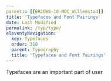```yaml
---
parent:: [[ER2OWS-10-MOC_Willemstad]]
title: 'Typefaces and Font Pairings'
date: Last Modified 
permalink: /typ/type/
eleventyNavigation:
  key: Typefaces
  order: 310
  parent: Typography
  title: 'Typefaces and Font Pairings'
---
```


Typefaces are an important part of user 


